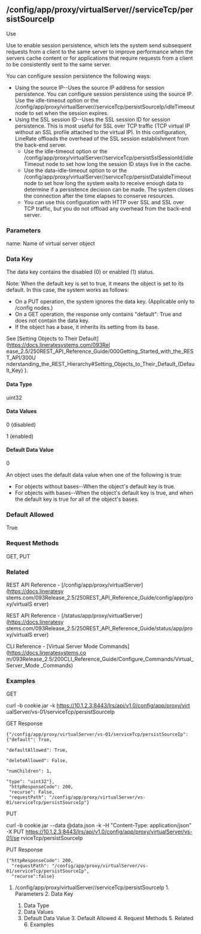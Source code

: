 ## /config/app/proxy/virtualServer/<name>/serviceTcp/persistSourceIp

Use

Use to enable session persistence, which lets the system send subsequent
requests from a client to the same server to improve performance when the
servers cache content or for applications that require requests from a client
to be consistently sent to the same server.

You can configure session persistence the following ways:

  * Using the source IP--Uses the source IP address for session persistence. You can configure session persistence using the source IP. Use the idle-timeout option or the /config/app/proxy/virtualServer/<name>/serviceTcp/persistSourceIp/idleTimeout node to set when the session expires.
  * Using the SSL session ID--Uses the SSL session ID for session persistence. This is most useful for SSL over TCP traffic (TCP virtual IP without an SSL profile attached to the virtual IP). In this configuration, LineRate offloads the overhead of the SSL session establishment from the back-end server.
    * Use the idle-timeout option or the /config/app/proxy/virtualServer/<name>/serviceTcp/persistSslSessionId/idleTimeout node to set how long the session ID stays live in the cache.
    * Use the data-idle-timeout option to or the /config/app/proxy/virtualServer/<name>/serviceTcp/persistDataIdleTimeout node to set how long the system waits to receive enough data to determine if a persistence decision can be made. The system closes the connection after the time elapses to conserve resources.
    * You can use this configuration with HTTP over SSL and SSL over TCP traffic, but you do not offload any overhead from the back-end server.

### Parameters

name: Name of virtual server object

### Data Key

The data key contains the disabled (0) or enabled (1) status.

Note: When the default key is set to true, it means the object is set to its
default. In this case, the system works as follows:

  * On a PUT operation, the system ignores the data key. (Applicable only to /config nodes.)
  * On a GET operation, the response only contains "default": True and does not contain the data key.
  * If the object has a base, it inherits its setting from its base.

See [Setting Objects to Their Default](https://docs.lineratesystems.com/093Rel
ease_2.5/250REST_API_Reference_Guide/000Getting_Started_with_the_REST_API/300U
nderstanding_the_REST_Hierarchy#Setting_Objects_to_Their_Default_(Default_Key)
).

#### Data Type

uint32

#### Data Values

0 (disabled)

1 (enabled)

#### Default Data Value

0

An object uses the default data value when one of the following is true:

  * For objects without bases--When the object's default key is true.
  * For objects with bases--When the object's default key is true, and when the default key is true for all of the object's bases.

### Default Allowed

True

### Request Methods

GET, PUT

### Related

REST API Reference - [/config/app/proxy/virtualServer](https://docs.lineratesy
stems.com/093Release_2.5/250REST_API_Reference_Guide/config/app/proxy/virtualS
erver)

REST API Reference - [/status/app/proxy/virtualServer](https://docs.lineratesy
stems.com/093Release_2.5/250REST_API_Reference_Guide/status/app/proxy/virtualS
erver)

CLI Reference - [Virtual Server Mode Commands](https://docs.lineratesystems.co
m/093Release_2.5/200CLI_Reference_Guide/Configure_Commands/Virtual_Server_Mode
_Commands)

### Examples

GET

curl -b cookie.jar -k https://10.1.2.3:8443/lrs/api/v1.0/config/app/proxy/virt
ualServer/vs-01/serviceTcp/persistSourceIp

GET Response

    
    
    {"/config/app/proxy/virtualServer/vs-01/serviceTcp/persistSourceIp": {"default": True,
                                                                           "defaultAllowed": True,
                                                                           "deleteAllowed": False,
                                                                           "numChildren": 1,
                                                                           "type": "uint32"},
     "httpResponseCode": 200,
     "recurse": False,
     "requestPath": "/config/app/proxy/virtualServer/vs-01/serviceTcp/persistSourceIp"}
    

PUT

curl -b cookie.jar --data @data.json -k -H "Content-Type: application/json" -X
PUT https://10.1.2.3:8443/lrs/api/v1.0/config/app/proxy/virtualServer/vs-01/se
rviceTcp/persistSourceIp

PUT Response

    
    
    {"httpResponseCode": 200,
      "requestPath": "/config/app/proxy/virtualServer/vs-01/serviceTcp/persistSourceIp",
      "recurse":false}

  1. /config/app/proxy/virtualServer/<name>/serviceTcp/persistSourceIp
    1. Parameters
    2. Data Key
      1. Data Type
      2. Data Values
      3. Default Data Value
    3. Default Allowed
    4. Request Methods
    5. Related
    6. Examples

